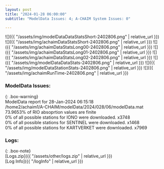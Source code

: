 ```yaml
---
layout: post
title: "2024-01-28 06:00:00"
subtitle: "ModelData Issues: 4; A-CHAIM System Issues: 0"

---
```


![]({{ "/assets/img/modelDataDataStatsShort-2402806.png" | relative_url }})
![]({{ "/assets/img/achaimDataStatsShort-2402806.png" | relative_url }})
![]({{ "/assets/img/achaimDataStatsLong00-2402806.png" | relative_url }})
![]({{ "/assets/img/achaimDataStatsLong01-2402806.png" | relative_url }})
![]({{ "/assets/img/achaimDataStatsLong02-2402806.png" | relative_url }})
![]({{ "/assets/img/modelDataDataStats-2402806.png" | relative_url }})
![]({{ "/assets/img/modelDataStationStats-2402806.png" | relative_url }})
![]({{ "/assets/img/achaimRunTime-2402806.png" | relative_url }})


### ModelData Issues:  
  
{: .box-warning}  
 ModelData report for 28-Jan-2024 06:15:18   
 /home2/achaim1/A-CHAIM/modelData/2024/028/06/modelData.mat   
 73.9653% of RIO absoprtion values are finite   
 0% of all possible stations for IONO were downloaded. x3748   
 0% of all possible stations for SENTINEL were downloaded. x1468   
 0% of all possible stations for KARTVERKET were downloaded. x7969   
  


### Logs:  
  
{: .box-note}  
[Logs.zip]({{ "/assets/other/logs.zip" | relative_url }})  
[Log Info]({{ "/logInfo" | relative_url }})  
